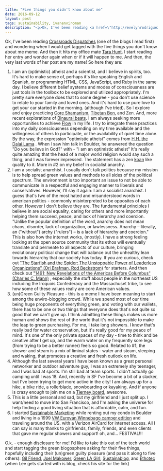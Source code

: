 ```yaml
---
title: "Five things you didn't know about me"
date: 2016-09-12
layout: post
tags: sustainability, ivanenviroman
description: "<p>Ok, I've been reading <a href=\"http://evelynrodriguez.typepad.com/\" title=\"Evelyn Rodriguez\">Crossroads Dispatches</a> (one of the blogs I read first) and wondering when I would get tagged with the five things you don't know about me meme. And then it hits my office mate <a href=\"http://www.horsepigcow.com/\">Tara Hunt</a>. I start reading her entry and wonder again when or if it will happen to me. And then, the very last words of her post are my name! So here they are:</p>"
---
```

<p>Ok, I've been reading <a href="http://evelynrodriguez.typepad.com/" title="Evelyn Rodriguez">Crossroads Dispatches</a> (one of the blogs I read first) and wondering when I would get tagged with the five things you don't know about me meme. And then it hits my office mate <a href="http://www.horsepigcow.com/">Tara Hunt</a>. I start reading her entry and wonder again when or if it will happen to me. And then, the very last words of her post are my name! So here they are:</p>
<ol>
<li>I am an (optimistic) atheist and a scientist, and I believe in spirits, too. It's hard to make sense of, perhaps it's like speaking English and Spanish, or programming HTML, CSS, JavaScript, and Ruby in the same day. I believe different belief systems and modes of consciousness are just tools in the toolbox to be explored and utilized appropriately. I'm pretty sure everyone does that to some degree - you don't use science to relate to your family and loved ones. And it's hard to use pure love to get your car started in the morning. (although I've tried). So I explore and enjoy practicing <a href="http://www.shamanism.org/articles/article10.html" title="Michael Harner Foundation for Shamanic Studies Article">Core Shamanism</a>, <a href="http://www.chammaling.org/" title="Chamma Ling Retreats in Colorado">Tibetan Bon</a>, and Zen. And, more recent explorations of <a href="http://en.wikipedia.org/wiki/Binaural_beats" title="http://en.wikipedia.org/wiki/Binaural_beats">Binaural beats</a>. I am always seeking more opportunities to achieve <a href="http://en.wikipedia.org/wiki/Flow_(psychology)">Flow</a> in my life. I try to integrate these practices into my daily consciousness depending on my time available and the willingness  of others to participate, or the availability of quiet time alone.  By the way, the expression "optimistic atheist" comes from <a href="http://www.dalailama.com/">H.H. the Dalai Lama</a> . When I saw him talk in Boulder, he answered the question "Do you believe in God?" with - "I am an optimistic atheist" It's really quite amazing that the head of a major world religion would say such a thing, and I was forever impressed. The statement has a zen <a href="http://en.wikipedia.org/wiki/Koan" title="a story, dialogue, question, or statement in the history and lore of Chan (Zen) Buddhism, generally containing aspects that are inaccessible to rational understanding, yet that may be accessible to intuition">koan</a> like quality to it. More in #2 on my belief in socialist anarchy.</li>
<li> I am a socialist anarchist. I usually don't talk politics because my mission is to help spread green values and methods to all sides of the political spectrum. The environment is too important an issue to not be able to communicate in a respectful and engaging manner to liberals and conservatives. However, I'll say it again: I am a socialist anarchist. I guess that's two of the most hated and misunderstood words in american politics - commonly misinterpreted to be opposites of each other. However I don't believe they are. The fundamental principles I believe in are social equality, caring for others and more importantly helping them succeed, peace, and lack of hierarchy and coercion. "Unlike the popular definition of the word, anarchy does not mean chaos, disorder, lack of organization, or lawlessness. Anarchy – literally, an ("without") archy ("rulers") – is a lack of hierarchy and coercion." This is also how the internet works, (mostly). I have a strong feeling looking at the open source community that its ethos will eventually translate and permeate to all aspects of our culture, bringing evolutionary political change that will balance out the unhealthy lean towards hierarchy that our society has today. If you are curious, check out <a href="http://www.amazon.com/gp/redirect.html%3FASIN=1591841437%26tag=ivansto-20%26lcode=xm2%26cID=2025%26ccmID=165953%26location=/o/ASIN/1591841437%253FSubscriptionId=02ZH6J1W0649DTNS6002">"The Starfish and the Spider: The Unstoppable Power of Leaderless Organizations" (Ori Brafman, Rod Beckstrom)</a> for starters. And then check out <a href="http://www.amazon.com/gp/redirect.html%3FASIN=1400032059%26tag=ivansto-20%26lcode=xm2%26cID=2025%26ccmID=165953%26location=/o/ASIN/1400032059%253FSubscriptionId=02ZH6J1W0649DTNS6002">"1491: New Revelations of the Americas Before Columbus" (Charles C. Mann)</a> , especially the stuff about people in the northeast US including the Iroquois Confederacy and the Massachuset tribe, to see how some of these values really are core American values.</li>
<li>(un)Green Guilty Pleasure - this is a meme I have been meaning to start among the enviro-blogging crowd. While we spend most of our time being huge proponents of everything green, and voting with our wallets, there has to be one or two things that everyone does that's not quite so good that we can't give up. I think admitting these things makes us more human and shows the rest of the world that it's not impossible to make the leap to green purchasing. For me, I take long showers. I know that's really bad for water conservation, but it's really good for my peace of mind. It's one of the only private spaces of my day - time to think and be creative after I get up, and the warm water on my frequently sore legs (from trying to be a better runner) feels so good.  Related to #1, the shower and steam is a mix of liminal states - water and steam, sleeping and waking, that promotes a creative and fresh outlook on life.</li>
<li>Although the last several years I have been known as a great personal networker and outdoor adventure guy, I was an extremely shy teenager, and I was bad at sports. I'm still bad at team sports. I didn't actually go camping until I was 18. And, recently in SF I've become a bit of a slacker, but I've been trying to get more active in the city! I am always up for a hike, a bike ride, a rollerblade, snowboarding or kayaking. And if anyone is crazy enough to join me on a <a href="http://www.tierneyrides.com/" title="A sakeboard that acts like a snowboard">Tierney board</a>, awesome.</li>
<li>This is a little personal and sad, but my girlfriend and I just split up. I want/need to move into San Francisco, and I'm asking the universe for help finding a good living situation that is affordable, calm, and fun.</li>
<li>I started <a href="http://www.sustainablemarketing.com/" title="Green Marketing Blog">Sustainable Marketing</a> while renting out my condo in Boulder and living in a 1999 <a href="http://images.google.com/images?hl=en&lr=&safe=off&q=1999%20Eurovan%20VW%20Winnebago%20camper&btnG=Search&ie=UTF-8&oe=UTF-8&sa=N&tab=wi" title="Google Image Search">VW Eurovan Winnebago camper edition</a> and traveling around the US. with a Verizon AirCard for internet access. All I can say is many thanks to girlfriends, family, friends, and even clients that gave me regular showers and support! oh, and... FESTIVAL!!!</li>
</ol>
<p>O.k. - enough disclosure for me! I'd like to take this out of the tech world and start tagging the green blogosphere asking for their five things, hopefully including their (un)green guilty pleasure (and pass it along to five others): <a href="http://blogs.natlogic.com/friend/">Gil Friend</a>, <a href="http://makower.typepad.com/joel_makower/">Joel Makower</a>, <a href="http://greenlagirl.com/">Green LA Girl</a>, <a href="http://sustainablog.blogspot.com/">Sustainablog</a>, and <a href="http://www.ethotec.com" title="Lee Rodrigues">Ethotec</a> (when Lee gets started with is blog, check his site for the link)<br />
</p>